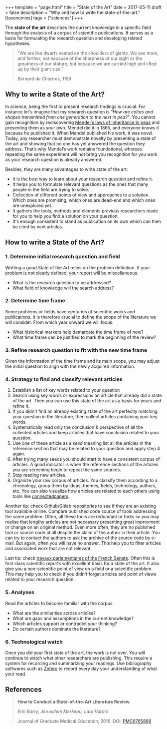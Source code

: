 +++
template = "page.html"
title = "State of the Art"
date =  2017-05-11
draft = false
description = "Why and how to write the state-of-the-art."
[taxonomies]
tags = ["sciences"]
+++

The **state of the art** describes the current knowledge in a specific field through the analysis of a corpus of scientific publications. It serves as a basis for formulating the research question and developing related hypotheses.
<!-- more -->

> "We are like dwarfs seated on the shoulders of giants. We see more, and farther, not because of the sharpness of our sight or the greatness of our stature, but because we are carried high and lifted up by their giant size."
>
> *Bernard de Chartres*, 1159
>


## Why to write a State of the Art?

In science, being the first to present research findings is crucial. For instance let's imagine that my research question is *"How are colors and shapes transmitted from one generation to the next in pea?"*. You cannot gain recognition by rediscovering [Mendel's laws of inheritance in peas](http://old.esp.org/foundations/genetics/classical/gm-65-a.pdf) and presenting them as your own. Mendel did it in 1865, and everyone knows it because he published it. When Mendel published his work, it was novel. Today, any researcher must demonstrate novelty by presenting a state of the art and showing that no one has yet answered the question they address. That’s why Mendel’s work remains foundational, whereas repeating the same experiment will not bring you recognition for you work as your research question is already answered.


Besides, they are many advantages to write state of the art:
* It is the best way to learn about your research question and refine it.
* It helps you to formulate relevant questions as the ones that many people in the field are trying to solve.
* Collection of different points of view and approaches to a solution. Which ones are promising, which ones are dead-end and which ones are unexplored yet.
* It gathers the tools, methods and elements previous researchers made for you to help you find a solution on your question.
* It's enough consistent to stand as publication on its own which can then be cited by next articles.


## How to write a State of the Art?

### 1. Determine initial research question and field

Writting a good State of the Art relies on the problem definition. If your problem is not clearly defined, your report will be miscellaneous.
* What is the research question to be addressed?
* What field of knowledge will the search address?

### 2. Determine time frame

Some problems or fields have centuries of scientific works and publications. It is therefore crucial to define the scope of the literature we will consider. From which year onward we will focus.
* What historical markers help demarcate the time frame of now?
* What time frame can be justified to mark the beginning of the review?

### 3. Refine research question to fit with the new time frame

Given the information of the time frame and its main scope, you may adjust the initial question to align with the newly acquired information.

### 4. Strategy to find and classify relevant articles

1. Establish a list of key words related to your question
2. Search using key words or expressions an article that already did a state of the art. Then you can use this state of the art as a basis for yours and refine it.
3. If you didn't find an already existing state of the art perfectly matching your question in the literature, then collect articles containing your key words.
4. Systematically read only the conclusion & perspective of all the collected articles and keep articles that have conclusion related to your question.
5. Use one of these article as a *seed* meaning list all the articles in the reference section that may be related to your question and apply step 4 again.
6. After trying many seeds you should start to have a consistent corpus of articles. A good indicator is when the reference sections of the articles you are screening begin to repeat the same sources.
7. Stop reading new articles.
8. Organize your raw corpus of articles. You classify them according to a chronology, group them by ideas, themes, fields, technology, authors, etc. You can also visualize how articles are related to each others using tools like [connectedpapers](https://www.connectedpapers.com/).

Another tip: check Github/Gitlab repositories to see if they are an existing tool available online. Compare published code source of tools addressing the same problem. Often, all these tools are redundant or forks so you may realise that lengthy articles are not necessary presenting great improvment or change on an original method. Even more often, they are no published tool or source code at all despite the claim of the author in their article. You can try to contact the authors to ask the archive of the source code by e-mail. But again, often you will have no answer. This help you to filter articles and associated work that are not relevant.

Last tip: check [travaux parlementaires of the French Senate](https://www.senat.fr/travaux-parlementaires/commissions.html). Often this is first class scientific reports with excellent basis for a state of the art. It also give you a non-scientific point of view on a field or a scientific problem. This may help you to check if you didn't forget articles and point of views related to your research question.

### 5. Analyses

Read the articles to become familiar with the corpus.

* What are the similarities across articles?
* What are gaps and assumptions in the current knowledge?
* Which articles support or contradict your thinking?
* Do certain authors dominate the literature?


### 6. Technological watch

Once you did your first state of the art, the work is not over. You will continue to watch what other researchers are publishing. This require a system for recording and summarizing your readings. Use bibliography softwares such as [Zotero](https://www.zotero.org/) to record every day your understanding of what your read.


## References

> **How to Conduct a State-of-the-Art Literature Review**
>
> *Erin Barry, Jerusalem Merkebu, Lara Varpio*
>
> Journal of Graduate Medical Education, 2016. DOI: [PMC9765899](https://pmc.ncbi.nlm.nih.gov/articles/PMC9765899/)